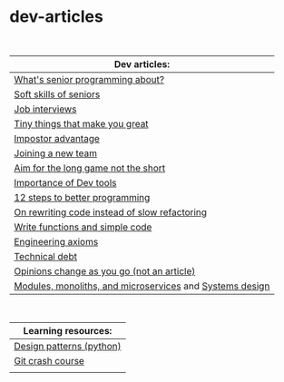 # dev-articles

<br>

|Dev articles:|
|--------------------------------------|
|[What's senior programming about?](https://www.zainrizvi.io/blog/whats-it-like-as-a-senior-engineer/?utm_source=programmingdigest&utm_medium=email&utm_campaign=383)|
|[Soft skills of seniors](https://medium.com/@jacobcomer/bridging-the-gap-between-junior-and-senior-engineers-571b2248fbb8)|
|[Job interviews](https://medium.com/swlh/my-advice-after-interviewing-100-software-engineers-e34bc3cbc669)|
|[Tiny things that make you great](https://neilkakkar.com/things-I-learned-to-become-a-senior-software-engineer.html?utm_source=programmingdigest&utm_medium=email&utm_campaign=385)|
|[Impostor advantage](https://www.zainrizvi.io/blog/the-impostors-advantage/?utm_source=programmingdigest&utm_medium=email&utm_campaign=385)|
|[Joining a new team](https://www.samueltaylor.org/articles/how-to-learn-a-codebase.html?utm_source=programmingdigest&utm_medium=email&utm_campaign=385)|
|[Aim for the long game not the short](https://stackoverflow.blog/2020/10/05/play-the-long-game-when-learning-to-code/?utm_source=programmingdigest&utm_medium=email&utm_campaign=389)|
|[Importance of Dev tools](https://about.sourcegraph.com/blog/ex-googler-guide-dev-tools/)|
|[12 steps to better programming](https://www.joelonsoftware.com/2000/08/09/the-joel-test-12-steps-to-better-code/)|
|[On rewriting code instead of slow refactoring](https://www.joelonsoftware.com/2000/04/06/things-you-should-never-do-part-i/)|
|[Write functions and simple code](https://www.brandonsmith.ninja/blog/write-code-not-too-much-mostly-functions?utm_source=programmingdigest&utm_medium=email&utm_campaign=400)|
|[Engineering axioms](https://martinrue.com/my-engineering-axioms/?utm_source=programmingdigest&utm_medium=email&utm_campaign=400)|
|[Technical debt](https://cgroom.medium.com/the-tech-debt-playbook-4e0b2e4c034a)|
|[Opinions change as you go (not an article)](https://chriskiehl.com/article/thoughts-after-6-years?utm_source=programmingdigest&utm_medium=email&utm_campaign=405)|
|[Modules, monoliths, and microservices](https://tailscale.com/blog/modules-monoliths-and-microservices/) and [Systems design](https://apenwarr.ca/log/20201227)|



<br>

|Learning resources:|
|--------------------------------------|
|[Design patterns (python)](https://refactoring.guru/design-patterns/python)|
|[Git crash course](https://neros.dev/blog/git-crash-course-part-1/?utm_source=programmingdigest&utm_medium=email&utm_campaign=392)|
|[]()|
